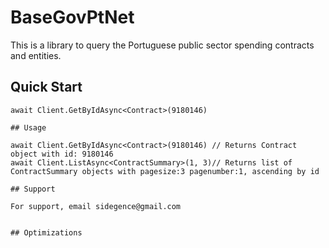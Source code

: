 
# BaseGovPtNet

This is a library to query the Portuguese public sector spending contracts and entities.

## Quick Start

```
await Client.GetByIdAsync<Contract>(9180146)

## Usage

await Client.GetByIdAsync<Contract>(9180146) // Returns Contract object with id: 9180146
await Client.ListAsync<ContractSummary>(1, 3)// Returns list of ContractSummary objects with pagesize:3 pagenumber:1, ascending by id

## Support

For support, email sidegence@gmail.com


## Optimizations
